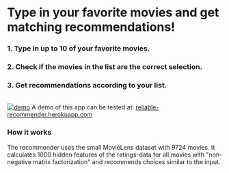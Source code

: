 # Type in your favorite movies and get matching recommendations!
### 1. Type in up to 10 of your favorite movies.
### 2. Check if the movies in the list are the correct selection.
### 3. Get recommendations according to your list.
\
[![demo](./img/reliable-recommender.gif)](reliable-recommender.herokuapp.com)
A demo of this app can be tested at: [reliable-recommender.herokuapp.com](reliable-recommender.herokuapp.com)

### How it works
The recommender uses the small MovieLens dataset with 9724 movies.
It calculates 1000 hidden features of the ratings-data for all movies with "non-negative matrix factorization" and recommends choices similar to the input.